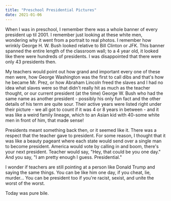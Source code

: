 ```yaml
---
title: "Preschool Presidential Pictures"
date: 2021-01-06
---
```


When I was in preschool, I remember there was a whole banner of every president up til 2001. I remember just looking at these white men, wondering why it went from a portrait to real photos. I remember how wrinkly George H. W. Bush looked relative to Bill Clinton or JFK. This banner spanned the entire length of the classroom wall; to a 4 year old, it looked like there were hundreds of presidents. I was disappointed that there were only 43 presidents then. 

My teachers would point out how grand and important every one of these men were, how George Washington was the first to call dibs and that's how he became Mr. Prez, or how Abraham Lincoln freed the slaves and I had no idea what slaves were so that didn't really hit as much as the teacher thought, or our current president (at the time) George W. Bush who had the same name as another president - possibly his only fun fact and the other details of his term are quite sour. Their active years were listed right under their picture - we all got to count if it was 4 or 8 years in between - and it was like a weird family lineage, which to an Asian kid with 40-some white men in front of him, that made sense! 

Presidents meant something back then, or it seemed like it. There was a respect that the teacher gave to president. For some reason, I thought that it was like a beauty pageant where each state would send over a single man to become president. America would vote by calling in and boom, there's your next president. Teacher would say, "Hey, that could be you one day." And you say, "I am pretty enough I guess. Presidential."

I wonder if teachers are still pointing at a person like Donald Trump and saying the same things. You can be like him one day, if you cheat, lie, murder... You can be president too if you're racist, sexist, and unite the worst of the worst.

Today was pure bile. 